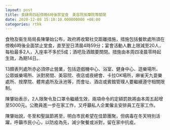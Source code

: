 ```yaml
---
layout: post
title: 食肆周四起傍晚6時後禁堂食　美容院按摩院等關閉
date: 2020-12-08 15:10:10.000000000 +08:00
categories: rthk
---
```


食物及衞生局局長陳肇始公布，政府將收緊社交距離措施，措施包括餐飲處所須在傍晚6時後全面禁止堂食，直至翌日清晨4時59分；宴會活動人數上限減至20人，每枱最多2人，入座率不多於5成；酒吧及酒館要關閉。措施由本周四凌晨零時起生效，為期14日。

13類表列處所亦必須停止營業，包括遊戲機中心、浴室、健身中心、遊樂場所、公眾娛樂場所、派對房間、美容院、夜店或夜總會、卡拉OK場所，麻雀天九耍樂處所、按摩院、體育處所及泳池等，而會址、酒店或賓館管理人要繼續遵守相關限制。

陳肇始表示，2人限聚令及口罩令繼續生效，兩項命令的定額罰款將由本周五起增至5000元。公務員進一步在家工作，又呼籲私人企業僱主安排員工在家工作。

陳肇始說，冬至和聖誕節將至，明白市民希望在佳節團聚，但病毒在冬天特別活躍，呼籲市民小心，以防疫為先，減少聚餐或派對，留在家中抗疫。
